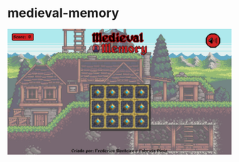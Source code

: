 # medieval-memory
![alt text](https://github.com/fredarts/medieval-memory/blob/main/medievalmemory.jpg?raw=true)
